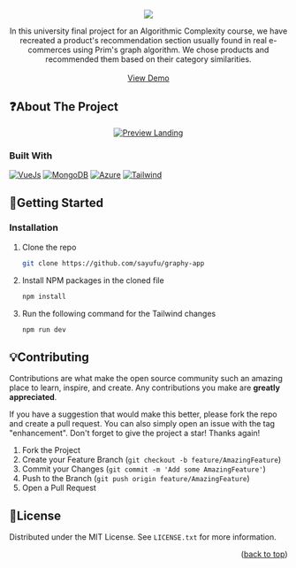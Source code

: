 <br />
<div align="center">
  <img src="https://i.imgur.com/D1ObL0I.png"  href="https://graphyupc.netlify.app/" target="_blank" />

  <p align="center">
In this university final project for an Algorithmic Complexity course, we have recreated a product's recommendation section usually found in real e-commerces using Prim's graph algorithm. We chose products and recommended them based on their category similarities.
    <br />
    <br />
    <a href="https://graphyupc.netlify.app/" target="_blank">View Demo</a>
  </p>
</div>


<!-- ABOUT THE PROJECT -->
## :question:About The Project

<div align="center">
  <a href="https://graphyupc.netlify.app/" target="_blank">
    <img src="https://i.imgur.com/LZr1bRz.png" alt="Preview Landing" style="max-width: 100%; height: auto;">
  </a>
</div>

### Built With
[![VueJs][vue-shield]][vue-url]
[![MongoDB][mongo-shield]][mongo-url]
[![Azure][azure-shield]][azure-url]
[![Tailwind][tailwind-shield]][tailwind-url]



<!-- GETTING STARTED -->
## :wrench:Getting Started

### Installation

1. Clone the repo
   ```sh
   git clone https://github.com/sayufu/graphy-app
   ```
2. Install NPM packages in the cloned file
   ```sh
   npm install
   ```
3. Run the following command for the Tailwind changes
   ```sh
   npm run dev
   ```

<!-- CONTRIBUTING -->
## :bulb:Contributing

Contributions are what make the open source community such an amazing place to learn, inspire, and create. Any contributions you make are **greatly appreciated**.

If you have a suggestion that would make this better, please fork the repo and create a pull request. You can also simply open an issue with the tag "enhancement".
Don't forget to give the project a star! Thanks again!

1. Fork the Project
2. Create your Feature Branch (`git checkout -b feature/AmazingFeature`)
3. Commit your Changes (`git commit -m 'Add some AmazingFeature'`)
4. Push to the Branch (`git push origin feature/AmazingFeature`)
5. Open a Pull Request



<!-- LICENSE -->
## :scroll:License

Distributed under the MIT License. See `LICENSE.txt` for more information.


<p align="right">(<a href="#readme-top">back to top</a>)</p>



<!-- MARKDOWN LINKS & IMAGES -->
[tailwind-url]: https://tailwindcss.com/
[tailwind-shield]: https://img.shields.io/badge/Tailwind_CSS-38B2AC?style=for-the-badge&logo=tailwind-css&logoColor=white
[vue-url]:https://vuejs.org/
[vue-shield]: https://img.shields.io/badge/Vue.js-35495E?style=for-the-badge&logo=vue.js&logoColor=4FC08D
[mongo-url]: https://www.mongodb.com
[mongo-shield]: https://img.shields.io/badge/MongoDB-4EA94B?style=for-the-badge&logo=mongodb&logoColor=white
[azure-url]: https://azure.microsoft.com/es-es/products/functions/?ef_id=_k_CjwKCAiA9dGqBhAqEiwAmRpTCw7VfQOQG5FMRidwumAKckbGLescROD3CQ5we05X174re2nknZaumRoCl9kQAvD_BwE_k_&OCID=AIDcmmsows5neg_SEM__k_CjwKCAiA9dGqBhAqEiwAmRpTCw7VfQOQG5FMRidwumAKckbGLescROD3CQ5we05X174re2nknZaumRoCl9kQAvD_BwE_k_&gad_source=1&gclid=CjwKCAiA9dGqBhAqEiwAmRpTCw7VfQOQG5FMRidwumAKckbGLescROD3CQ5we05X174re2nknZaumRoCl9kQAvD_BwE
[azure-shield]: https://img.shields.io/badge/Microsoft_Azure-0089D6?style=for-the-badge&logo=microsoft-azure&logoColor=white
